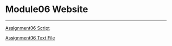 # Module06 Website
---

[Assignment06 Script](https://github.com/klm900/IntroToProg-Python-Mod06/blob/main/Assigment06.py)

[Assignment06 Text File](https://github.com/klm900/IntroToProg-Python-Mod06/blob/main/ToDoFile.txt)
